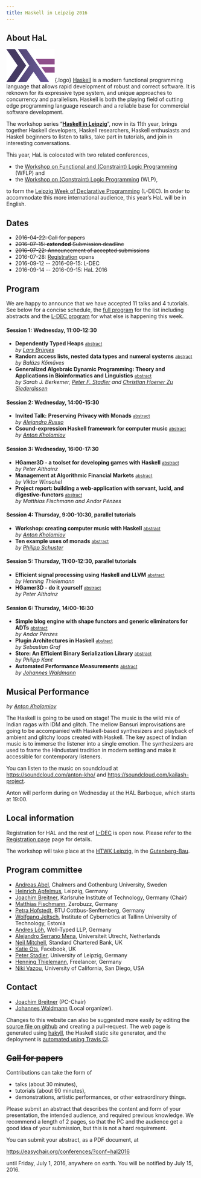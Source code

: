 ```yaml
---
title: Haskell in Leipzig 2016
---
```


About HaL
-----

![Haskell logo](images/logo.png){.logo}
[Haskell](http://haskell.org/) is a modern functional programming language that allows rapid development of robust and correct software. It is reknown for its expressive type system, and unique approaches to concurrency and parallelism. Haskell is both the playing field of cutting edge programming language research and a reliable base for commercial software development.

The workshop series “[**Haskell in Leipzig**](http://nfa.imn.htwk-leipzig.de/HAL2015/)”, now in its 11th year, brings together Haskell developers, Haskell researchers, Haskell enthusiasts and Haskell beginners to listen to talks, take part in tutorials, and join in interesting conversations.

This year, HaL is colocated with two related conferences,

 * the [Workshop on Functional and (Constraint) Logic Programming](https://wflp2016.github.io/) (WFLP) and
 * the [Workshop on (Constraint) Logic Programming](http://nfa.imn.htwk-leipzig.de/WLP2016/) (WLP),

to form the [Leipzig Week of Declarative Programming](http://nfa.imn.htwk-leipzig.de/LDEC2016/) (L-DEC). In order to accommodate this more international audience, this year’s HaL will be in English.

Dates
-----

 * ~~2016-04-22: Call for papers~~
 * ~~2016-07-15: **extended** Submission deadline~~
 * ~~2016-07-22: Announcement of accepted submissions~~
 * 2016-07-28: [Registration](http://nfa.imn.htwk-leipzig.de/LDEC2016/registration/) opens
 * 2016-09-12 -- 2016-09-15: L-DEC
 * 2016-09-14 -- 2016-09-15: HaL 2016


Program
-------

We are happy to announce that we have accepted 11 talks and 4 tutorials. See below for a concise schedule, the [full program](program.html) for the list including abstracts and the [L-DEC program](http://nfa.imn.htwk-leipzig.de/LDEC2016/program/) for what else is happening this week.

#### Session 1: Wednesday, 11:00-12:30

* **Dependently Typed Heaps**
  <small>[abstract](program.html#brunjes)</small>  
  *by [Lars Brünjes]*
* **Random access lists, nested data types and numeral systems**
  <small>[abstract](program.html#komuves)</small>  
  *by Balázs Kőműves*
* **Generalized Algebraic Dynamic Programming: Theory and Applications in Bioinformatics and Linguistics**
  <small>[abstract](program.html#stadler)</small>  
  *by Sarah J. Berkemer, [Peter F. Stadler] and [Christian Hoener Zu Siederdissen]*

#### Session 2: Wednesday, 14:00-15:30

* **Invited Talk:**
  **Preserving Privacy with Monads**
  <small>[abstract](program.html#russo)</small>  
  *by [Alejandro Russo](http://www.cse.chalmers.se/~russo/)*
* **Csound-expression Haskell framework for computer music**
  <small>[abstract](program.html#kholomiov-talk)</small>  
  *by [Anton Kholomiov]*

#### Session 3: Wednesday, 16:00-17:30

* **HGamer3D - a toolset for developing games with Haskell**
  <small>[abstract](program.html#althainz-talk)</small>  
  *by Peter Althainz*
* **Management at Algorithmic Financial Markets**
  <small>[abstract](program.html#winschel)</small>  
  *by Viktor Winschel*
* **Project report: building a web-application with servant, lucid, and digestive-functors**
  <small>[abstract](program.html#fischmann)</small>  
  *by Matthias Fischmann and Andor Pénzes*

#### Session 4: Thursday, 9:00-10:30, parallel tutorials

* **Workshop: creating computer music with Haskell**
  <small>[abstract](program.html#kholomiov-tutorial)</small>  
  *by [Anton Kholomiov]*
* **Ten example uses of monads**
  <small>[abstract](program.html#schuster)</small>  
  *by [Philipp Schuster]*

#### Session 5: Thursday, 11:00-12:30, parallel tutorials

* **Efficient signal processing using Haskell and LLVM**
  <small>[abstract](program.html#thielemann)</small>  
  *by Henning Thielemann*<br/>
* **HGamer3D - do it yourself**
  <small>[abstract](program.html#althainz-tutorial)</small>  
  *by Peter Althainz*<br/>


#### Session 6: Thursday, 14:00-16:30

* **Simple blog engine with shape functors and generic eliminators for ADTs**
  <small>[abstract](program.html#penez)</small>  
  *by Andor Pénzes*
* **Plugin Architectures in Haskell**
  <small>[abstract](program.html#graf)</small>  
  *by Sebastian Graf*
* **Store: An Efficient Binary Serialization Library**
  <small>[abstract](program.html#kant)</small>  
  *by Philipp Kant*
* **Automated Performance Measurements**
  <small>[abstract](program.html#waldmann)</small>  
  *by [Johannes Waldmann]*

[Johannes Waldmann]: http://www.imn.htwk-leipzig.de/~waldmann/
[Peter F. Stadler]: http://www.bioinf.uni-leipzig.de/
[Christian Hoener Zu Siederdissen]: http://www.bioinf.uni-leipzig.de/~choener/index.html
[Lars Brünjes]:  https://github.com/brunjlar
[Anton Kholomiov]: https://github.com/anton-k
[Philipp Schuster]: https://github.com/phischu


Musical Performance
-------------------

*by [Anton Kholomiov]*

The Haskell is going to be used on stage! The music is the wild mix of Indian
ragas with IDM and glitch.  The mellow Bansuri improvisations are going to be
accompanied with Haskell-based synthesizers and playback of ambient and glitchy
loops created with Haskell.  The key aspect of Indian music is to immerse the
listener into a single emotion.  The synthesizers are used to frame the
Hindustani tradition in modern setting and make it accessible for contemporary
listeners.

You can listen to the music on soundcloud at <https://soundcloud.com/anton-kho/> and <https://soundcloud.com/kailash-project>.

Anton will perform during on Wednesday at the HAL Barbeque, which starts at 19:00.


Local information
-----------------

Registration for HAL and the rest of [L-DEC](http://nfa.imn.htwk-leipzig.de/LDEC2016/) is open now. Please refer to the [Registration page](http://nfa.imn.htwk-leipzig.de/LDEC2016/registration/) page for details.

The workshop will take place at the [HTWK Leipzig](http://www.htwk-leipzig.de/), in the [Gutenberg-Bau](http://www.htwk-leipzig.de/de/hochschule/ueber-die-htwk-leipzig/gebaeudeuebersicht/gutenberg-bau/).



Program committee
-----------------

* [Andreas Abel](http://www2.tcs.ifi.lmu.de/~abel/), Chalmers and Gothenburg University, Sweden
* [Heinrich Apfelmus](http://apfelmus.nfshost.com/), Leipzig, Germany
* [Joachim Breitner](http://pp.ipd.kit.edu/~breitner/), Karlsruhe Institute of Technology, Germany (Chair)
* [Matthias Fischmann](https://www.zerobuzz.net/), Zerobuzz, Germany
* [Petra Hofstedt](http://www.b-tu.de/fg-programmiersprachen-compilerbau/), BTU Cottbus-Senftenberg, Germany
* [Wolfgang Jeltsch](https://wolfgang.jeltsch.info/), Institute of Cybernetics
at Tallinn University of Technology, Estonia
* [Andres Löh](https://www.andres-loeh.de/), Well-Typed LLP, Germany
* [Alejandro Serrano Mena](http://www.cs.uu.nl/staff/mena.html), Universiteit Utrecht, Netherlands
* [Neil Mitchell](http://ndmitchell.com/), Standard Chartered Bank, UK
* [Katie Ots](http://www.codemiller.com/), Facebook, UK
* [Peter Stadler](http://www.bioinf.uni-leipzig.de/~studla/), University of Leipzig, Germany
* [Henning Thielemann](http://www.henning-thielemann.de/), Freelancer, Germany
* [Niki Vazou](http://goto.ucsd.edu/~nvazou/), University of California, San Diego, USA

Contact
-------

 * [Joachim Breitner](mailto:breitner@kit.edu) (PC-Chair)
 * [Johannes Waldmann](http://www.imn.htwk-leipzig.de/~waldmann/) (Local organizer).

Changes to this website can also be suggested more easily by editing the [source file on github](https://github.com/nomeata/hal2016-website/edit/master/index.markdown) and creating a pull-request. The web page is generated using [hakyll](https://jaspervdj.be/hakyll/), the Haskell static site generator, and the deployment is [automated using Travis CI](https://github.com/nomeata/hal2016-website/blob/master/.travis.yml).

~~Call for papers~~
-------------------

Contributions can take the form of

 * talks (about 30 minutes),
 * tutorials (about 90 minutes),
 * demonstrations, artistic performances, or other extraordinary things.

Please submit an abstract that describes the content and form of your
presentation, the intended audience, and required previous knowledge.
We recommend a length of 2 pages, so that the PC and the audience get a good
idea of your submission, but this is not a hard requirement.

You can submit your abstract, as a PDF document, at

   <https://easychair.org/conferences/?conf=hal2016>

until Friday, July 1, 2016, anywhere on earth. You will be notified by July 15, 2016.

